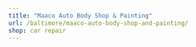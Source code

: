 ```yaml
---
title: "Maaco Auto Body Shop & Painting"
url: /baltimore/maaco-auto-body-shop-and-painting/
shop: car repair
---
```

